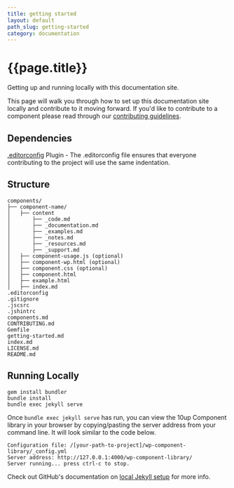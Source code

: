 ```yaml
---
title: getting started
layout: default
path_slug: getting-started
category: documentation
---
```


<div class="u-align-center--small">
	<h1>{{page.title}}</h1>
	<p class="u-lighten u-spacing__bottom--large">
		Getting up and running locally with this documentation site.
	</p>
</div>

<p>
This page will walk you through how to set up this documentation site
locally and contribute to it moving forward. If you'd like to contribute to a component
please read through our <a href="{{ site.baseurl }}/contributing">contributing guidelines</a>.
</p>

## Dependencies

[.editorconfig](http://editorconfig.org/) Plugin - The .editorconfig file ensures that everyone contributing to the project will use the same indentation.

## Structure

<pre class="u-spacing__bottom--large"><code>components/
├── component-name/
│   ├── content
│       ├── _code.md
│       ├── _documentation.md
│       ├── _examples.md
│       ├── _notes.md
│       ├── _resources.md
│       ├── _support.md
│   ├── component-usage.js (optional)
│   ├── component-wp.html (optional)
│   ├── component.css (optional)
│   ├── component.html
│   ├── example.html
│   ├── index.md
.editorconfig
.gitignore
.jscsrc
.jshintrc
components.md
CONTRIBUTING.md
Gemfile
getting-started.md
index.md
LICENSE.md
README.md</code></pre>

## Running Locally

<pre class="u-spacing__bottom--large"><code>gem install bundler
bundle install
bundle exec jekyll serve</code></pre>

Once `bundle exec jekyll serve` has run, you can view the 10up Component library in your browser by copying/pasting the server address from your command line. It will look similar to the code below.

<pre class="u-spacing__bottom--large"><code>Configuration file: /[your-path-to-project]/wp-component-library/_config.yml
Server address: http://127.0.0.1:4000/wp-component-library/
Server running... press ctrl-c to stop.</code></pre>

Check out GitHub's documentation on [local Jekyll setup](https://help.github.com/articles/setting-up-your-github-pages-site-locally-with-jekyll/#step-4-build-your-local-jekyll-site) for more info.
